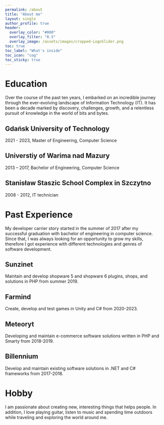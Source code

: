 ```yaml
---
permalink: /about
title: "About me"
layout: single
author_profile: true
header:
  overlay_color: "#000"
  overlay_filter: "0.5"
  overlay_image: /assets/images/cropped-LogoSlider.png
toc: true
toc_label: "What's inside"
toc_icon: "cog"
toc_sticky: true
---
```


# Education

Over the course of the past ten years, I embarked on an incredible journey through the ever-evolving landscape of Information Technology (IT). It has been a decade marked by discovery, challenges, growth, and a relentless pursuit of knowledge in the world of bits and bytes.

## Gdańsk University of Technology
 2021 - 2023, Master of Engineering, Computer Science

## Universtiy of Warima nad Mazury
2013 – 2017, Bachelor of Engineering, Computer Science

## Stanisław Staszic School Complex in Szczytno 
2008 - 2012, IT technician

# Past Experience

My developer carrier story started in the summer of 2017 after my successful graduation with bachelor of engineering in computer science. Since that, I was always looking for an opportunity to grow my skills, therefore I got experience with different technologies and genres of software development.

## Sunzinet
Maintain and develop shopware 5 and shopware 6 plugins, shops, and solutions in PHP from summer 2019.

## Farmind
Create, develop and test games in Unity and C# from 2020-2023.

## Meteoryt
Developing and maintain e-commerce software solutions written in PHP and Smarty from 2018-2019.

## Billennium
Develop and maintain existing software solutions in .NET and C# frameworks from 2017-2018.

# Hobby 

I am passionate about creating new, interesting things that helps people. In addition, I love playing guitar, listen to music and spending time outdoors while traveling and exploring the world around me.